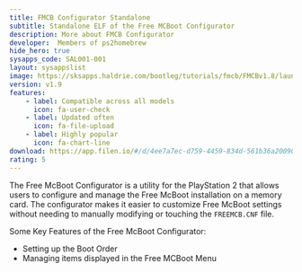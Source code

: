 ```yaml
---
title: FMCB Configurator Standalone
subtitle: Standalone ELF of the Free MCBoot Configurator
description: More about FMCB Configurator
developer:  Members of ps2homebrew
hide_hero: true
sysapps_code: SAL001-001
layout: sysappslist
image: https://sksapps.haldrie.com/bootleg/tutorials/fmcb/FMCBv1.8/launch_k.jpg
version: v1.9
features:
    - label: Compatible across all models
      icon: fa-user-check
    - label: Updated often
      icon: fa-file-upload
    - label: Highly popular
      icon: fa-chart-line
download: https://app.filen.io/#/d/4ee7a7ec-d759-4459-834d-561b36a20090#aiGHFP0TRs5eBqg3KhnFai9khKf1CB05
rating: 5
---
```


The Free McBoot Configurator is a utility for the PlayStation 2 that allows users to configure and manage the Free McBoot installation on a memory card. 
The configurator makes it easier to customize Free McBoot settings without needing to manually modifying or touching the `FREEMCB.CNF` file.  

Some Key Features of the Free McBoot Configurator:
- Setting up the Boot Order
- Managing items displayed in the Free MCBoot Menu
